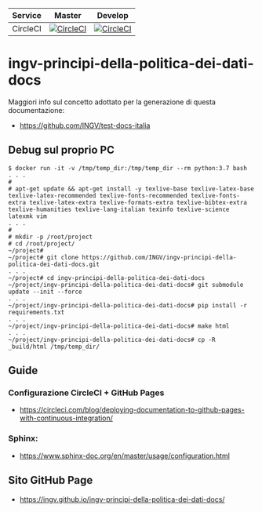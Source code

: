 |**Service**|**Master**|**Develop**|
|---|---|---|
|CircleCI|[![CircleCI](https://circleci.com/gh/INGV/ingv-principi-della-politica-dei-dati-docs/tree/master.svg?style=svg)](https://circleci.com/gh/INGV/ingv-principi-della-politica-dei-dati-docs/tree/master)|[![CircleCI](https://circleci.com/gh/INGV/ingv-principi-della-politica-dei-dati-docs/tree/develop.svg?style=svg)](https://circleci.com/gh/INGV/ingv-principi-della-politica-dei-dati-docs/tree/develop)|

# ingv-principi-della-politica-dei-dati-docs

Maggiori info sul concetto adottato per la generazione di questa documentazione:
- https://github.com/INGV/test-docs-italia

## Debug sul proprio PC
```
$ docker run -it -v /tmp/temp_dir:/tmp/temp_dir --rm python:3.7 bash
. . .
#
# apt-get update && apt-get install -y texlive-base texlive-latex-base texlive-latex-recommended texlive-fonts-recommended texlive-fonts-extra texlive-latex-extra texlive-formats-extra texlive-bibtex-extra texlive-humanities texlive-lang-italian texinfo texlive-science latexmk vim
. . .
#
# mkdir -p /root/project
# cd /root/project/
~/project#
~/project# git clone https://github.com/INGV/ingv-principi-della-politica-dei-dati-docs.git
. . .
~/project# cd ingv-principi-della-politica-dei-dati-docs
~/project/ingv-principi-della-politica-dei-dati-docs# git submodule update --init --force
. . .
~/project/ingv-principi-della-politica-dei-dati-docs# pip install -r requirements.txt
. . .
~/project/ingv-principi-della-politica-dei-dati-docs# make html
. . .
~/project/ingv-principi-della-politica-dei-dati-docs# cp -R _build/html /tmp/temp_dir/
```

## Guide
### Configurazione CircleCI + GitHub Pages
- https://circleci.com/blog/deploying-documentation-to-github-pages-with-continuous-integration/

### Sphinx:
- https://www.sphinx-doc.org/en/master/usage/configuration.html

## Sito GitHub Page
- https://ingv.github.io/ingv-principi-della-politica-dei-dati-docs/
